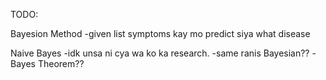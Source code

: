 TODO:

Bayesion Method 
-given list symptoms kay mo predict siya what disease

Naive Bayes
-idk unsa ni cya wa ko ka research.
-same ranis Bayesian??
-Bayes Theorem??
